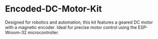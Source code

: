 # Encoded-DC-Motor-Kit
Designed for robotics and automation, this kit features a geared DC motor with a magnetic encoder. Ideal for precise motor control using the ESP-Wroom-32 microcontroller.
